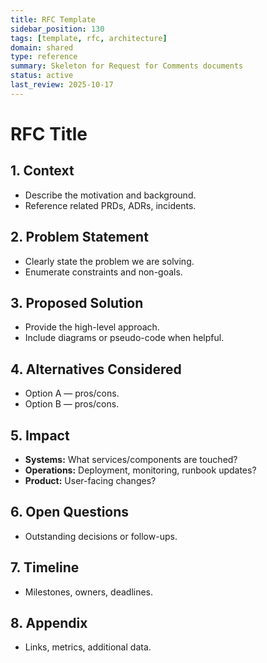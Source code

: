 ```yaml
---
title: RFC Template
sidebar_position: 130
tags: [template, rfc, architecture]
domain: shared
type: reference
summary: Skeleton for Request for Comments documents
status: active
last_review: 2025-10-17
---
```


# RFC Title

## 1. Context
- Describe the motivation and background.
- Reference related PRDs, ADRs, incidents.

## 2. Problem Statement
- Clearly state the problem we are solving.
- Enumerate constraints and non-goals.

## 3. Proposed Solution
- Provide the high-level approach.
- Include diagrams or pseudo-code when helpful.

## 4. Alternatives Considered
- Option A — pros/cons.
- Option B — pros/cons.

## 5. Impact
- **Systems:** What services/components are touched?
- **Operations:** Deployment, monitoring, runbook updates?
- **Product:** User-facing changes?

## 6. Open Questions
- Outstanding decisions or follow-ups.

## 7. Timeline
- Milestones, owners, deadlines.

## 8. Appendix
- Links, metrics, additional data.
